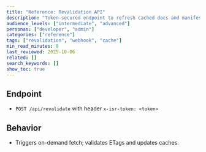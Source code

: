 ```yaml
---
title: "Reference: Revalidation API"
description: "Token-secured endpoint to refresh cached docs and manifest after GitHub updates."
audience_levels: ["intermediate", "advanced"]
personas: ["developer", "admin"]
categories: ["reference"]
tags: ["revalidation", "webhook", "cache"]
min_read_minutes: 8
last_reviewed: 2025-10-06
related: []
search_keywords: []
show_toc: true
---
```


## Endpoint
- `POST /api/revalidate` with header `x-isr-token: <token>`

## Behavior
- Triggers on-demand fetch; validates ETags and updates caches.
